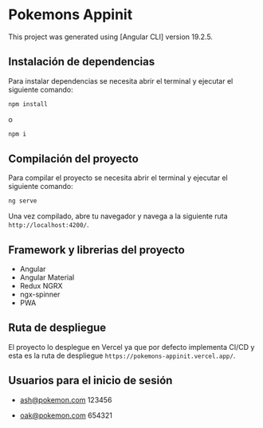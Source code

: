# Pokemons Appinit

This project was generated using [Angular CLI] version 19.2.5.

## Instalación de dependencias

Para instalar dependencias se necesita abrir el terminal y ejecutar el siguiente comando:

```bash
npm install
```

o

```bash
npm i
```

## Compilación del proyecto

Para compilar el proyecto se necesita abrir el terminal y ejecutar el siguiente comando:

```bash
ng serve
```

Una vez compilado, abre tu navegador y navega a la siguiente ruta `http://localhost:4200/`.

## Framework y librerias del proyecto

* Angular
* Angular Material
* Redux NGRX
* ngx-spinner
* PWA

## Ruta de despliegue

El proyecto lo desplegue en Vercel ya que por defecto implementa CI/CD y esta es la ruta de despliegue `https://pokemons-appinit.vercel.app/`.

## Usuarios para el inicio de sesión

* ash@pokemon.com
123456

* oak@pokemon.com
654321
